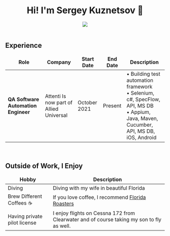 <!---------------------------------Header------------------------------>

<div align="center">
    <h1>
        Hi! I'm Sergey Kuznetsov 👋
    </h1>
</div>


<!-------------------------------Social links--------------------------->

<div align="center">
	<a target="_blank" href="https://www.linkedin.com/in/sergey-kuznetsov-qa-automation/"><img src="https://img.shields.io/badge/-LinkedIn-0077B5?style=for-the-badge&logo=Linkedin&logoColor=white"></img></a>

</div>

<br>

<div align="left">
	<h2>Experience</h2>
<table>
  <thead align="center">
    <tr border: none;>
      <td><b>Role</b></td>
      <td><b>Company</b></td>
      <td><b>Start Date</b></td>
      <td><b>End Date</b></td>
      <td><b>Description</b></td>
    </tr>
  </thead>
	
  <tbody align="left">
  <tr>
                <td><b>QA Software Automation Engineer</b></td>
                <td>Attenti Is now part of Allied Universal</td>
                <td>October 2021</td>
                <td>Present</td>
                <td>• Building test automation framework<br> • Selenium, c#, SpecFlow, API, MS DB <br> • Appium, Java, Maven, Cucumber, API, MS DB, iOS, Android <br>
                </td>
</tr>

    
  </tbody>
</table>
</div>

<br>

<div align="left">
    <h2>Outside of Work, I Enjoy</h2>
    <table>
        <thead align="center">
            <tr border: none;>
                <td><b>Hobby</b></td>
                <td><b>Description</b></td>
            </tr>
        </thead>
        <tbody align="left">
            <tr>
                <td>Diving</td>
                <td>
                    Diving with my wife in beautiful Florida</a>
                </td>
            </tr>
            <tr>
                <td>Brew Different Coffees ☕️</td>
                <td>
                    If you love coffee, I recommend <a href="https://deepoceanroastery.com">Florida Roasters</a>
                </td>
            </tr>
            <tr>
                <td>Having private pilot license</td>
                <td>
                    I enjoy flights on Cessna 172 from Clearwater and of course taking my son to fly as well. 
                </td>
            </tr>



</div>


